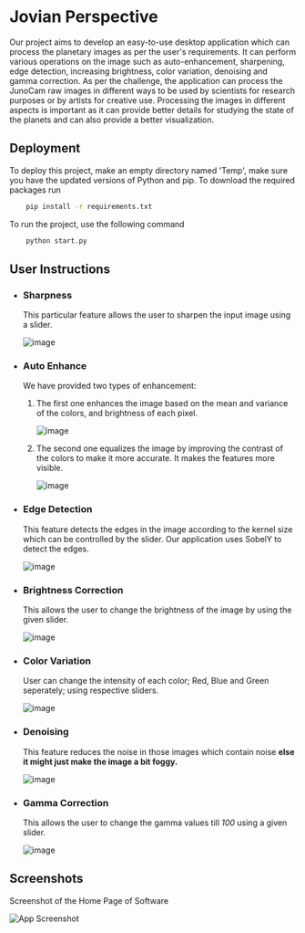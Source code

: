 
# Jovian Perspective

Our project aims to develop an easy-to-use desktop application which can process the planetary images as per the user's requirements. It can perform various operations on the image such as auto-enhancement, sharpening, edge detection, increasing brightness, color variation, denoising and gamma correction. As per the challenge, the application can process the JunoCam raw images in different ways to be used by scientists for research purposes or by artists for creative use. 
Processing the images in different aspects is important as it can provide better details for studying the state of the planets and can also provide a better visualization.

## Deployment

To deploy this project, make an empty directory named 'Temp', make sure you have the updated versions of Python and pip. To download the required packages run

```bash
    pip install -r requirements.txt
```
To run the project, use the following command 

```bash
    python start.py
```

## User Instructions

- ### Sharpness

    This particular feature allows the user to sharpen the input image using a slider.
    
    ![image](https://user-images.githubusercontent.com/91690484/193458062-a8f9295e-ba90-4ce2-9c61-ead0904b8d9e.png)

- ### Auto Enhance
    We have provided two types of enhancement: 
    
    1) The first one enhances the image based on the mean and variance of the colors, and brightness of each pixel.
    
        ![image](https://user-images.githubusercontent.com/91690484/193459988-6ac51381-6fd3-40af-90cd-a9036f415ce8.png)

    2) The second one equalizes the image by improving the contrast of the colors to make it more accurate. It makes the features more visible.
    
        ![image](https://user-images.githubusercontent.com/91690484/193460676-abbb6d19-a3b1-4725-bf97-ad4703e752eb.png)

- ### Edge Detection
    
    This feature detects the edges in the image according to the kernel size which can be controlled by the slider. Our application uses SobelY to detect the edges.
    
    ![image](https://user-images.githubusercontent.com/91690484/193458715-9a26ae6d-6d8a-4d84-bfb2-b88e6735e9ba.png)

- ### Brightness Correction
    
    This allows the user to change the brightness of the image by using the given slider.
    
    ![image](https://user-images.githubusercontent.com/91690484/193458763-3e48b8e7-bd48-419f-b686-e5325f0c6593.png)

- ### Color Variation

    User can change the intensity of each color; Red, Blue and Green seperately; using respective sliders.
    
    ![image](https://user-images.githubusercontent.com/91690484/193458825-52fca65f-592a-469d-92f2-edb299ad5271.png)

- ### Denoising

    This feature reduces the noise in those images which contain noise **else it might just make the image a bit foggy.**
    
    ![image](https://user-images.githubusercontent.com/91690484/193458873-48437c8d-2f41-4681-bb4e-76c8d8513398.png)

- ### Gamma Correction

    This allows the user to change the gamma values till *100* using a given slider.
    
    ![image](https://user-images.githubusercontent.com/91690484/193458962-31031598-333f-46b3-827b-030434555320.png)



## Screenshots
Screenshot of the Home Page of Software

![App Screenshot](https://github.com/rishuriya/nasa-spaceapp/blob/master/Resource/Screenshot%20from%202022-09-30%2019-32-49.png)

